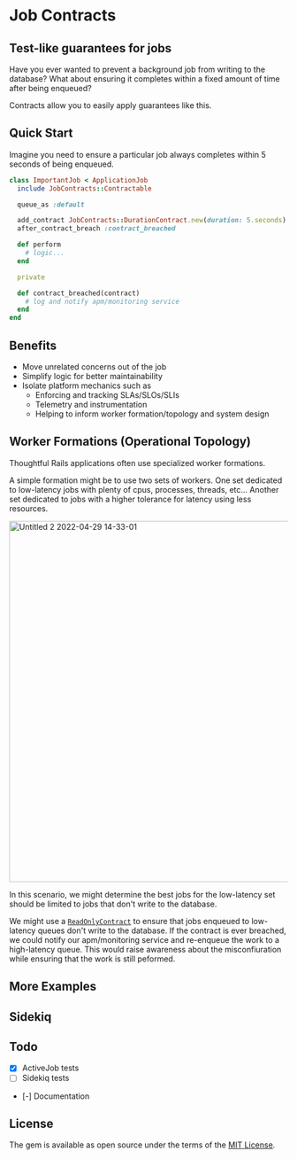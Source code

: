 # Job Contracts

## Test-like guarantees for jobs

Have you ever wanted to prevent a background job from writing to the database?
What about ensuring it completes within a fixed amount of time after being enqueued?

Contracts allow you to easily apply guarantees like this.

## Quick Start

Imagine you need to ensure a particular job always completes within 5 seconds of being enqueued.

```ruby
class ImportantJob < ApplicationJob
  include JobContracts::Contractable

  queue_as :default

  add_contract JobContracts::DurationContract.new(duration: 5.seconds)
  after_contract_breach :contract_breached

  def perform
    # logic...
  end

  private

  def contract_breached(contract)
    # log and notify apm/monitoring service
  end
end
```

## Benefits

- Move unrelated concerns out of the job
- Simplify logic for better maintainability
- Isolate platform mechanics such as
  - Enforcing and tracking SLAs/SLOs/SLIs
  - Telemetry and instrumentation
  - Helping to inform worker formation/topology and system design

## Worker Formations (Operational Topology)

Thoughtful Rails applications often use specialized worker formations.

A simple formation might be to use two sets of workers.
One set dedicated to low-latency jobs with plenty of cpus, processes, threads, etc...
Another set dedicated to jobs with a higher tolerance for latency using less resources.

<img width="652" alt="Untitled 2 2022-04-29 14-33-01" src="https://user-images.githubusercontent.com/32920/166065341-65ff77e9-9123-4a3a-83c7-46dc91df6677.png">

In this scenario, we might determine the best jobs for the low-latency set should be limited to jobs that don't write to the database.

We might use a [`ReadOnlyContract`](https://github.com/hopsoft/job_contracts/blob/main/lib/job_contracts/contracts/read_only_contract.rb)
to ensure that jobs enqueued to low-latency queues don't write to the database.
If the contract is ever breached, we could notify our apm/monitoring service and re-enqueue the work to a high-latency queue.
This would raise awareness about the misconfiuration while ensuring that the work is still peformed.

## More Examples

## Sidekiq

## Todo

- [x] ActiveJob tests
- [ ] Sidekiq tests
- [-] Documentation

## License

The gem is available as open source under the terms of the [MIT License](https://opensource.org/licenses/MIT).
